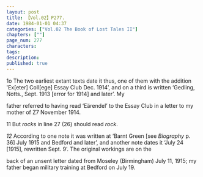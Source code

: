 ```yaml
---
layout: post
title: 【Vol.02】P277.
date: 1984-01-01 04:37
categories: ["Vol.02 The Book of Lost Tales II"]
chapters: [""]
page_num: 277
characters: 
tags: 
description: 
published: true
---
```


<p style="text-indent: 0;">
 1o The two earliest extant texts date it thus, one of them with the addition 'Ex[eter] Coll[ege] Essay Club Dec. 1914’, and on a third is written ‘Gedling, Notts., Sept. 1913 [error for 1914] and later’. My
</p>

 father referred to having read ‘Eärendel’ to the Essay Club in a letter to my mother of Z7 November 1914.

 11 But <I>rocks</I> in line 27 (26) should read <I>rock</I>.

<I>12</I> According to one note it was written at ‘Barnt Green [see <I>Biography</I> p. 36] July 1915 and Bedford and later’, and another note dates it ‘July 24 [1915], rewritten Sept. 9’. The original workings are on the

 back of an unsent letter dated from Moseley (Birmingham) July 11, 1915; my father began military training at Bedford on July 19.

